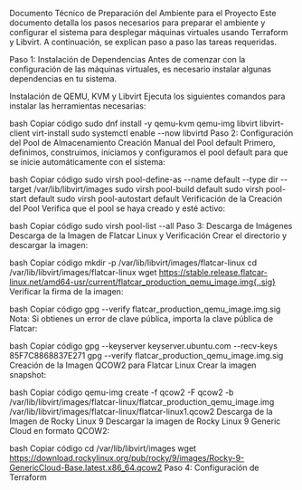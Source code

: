 Documento Técnico de Preparación del Ambiente para el Proyecto
Este documento detalla los pasos necesarios para preparar el ambiente y configurar el sistema para desplegar máquinas virtuales usando Terraform y Libvirt. A continuación, se explican paso a paso las tareas requeridas.

Paso 1: Instalación de Dependencias
Antes de comenzar con la configuración de las máquinas virtuales, es necesario instalar algunas dependencias en tu sistema.

Instalación de QEMU, KVM y Libvirt
Ejecuta los siguientes comandos para instalar las herramientas necesarias:

bash
Copiar código
sudo dnf install -y qemu-kvm qemu-img libvirt libvirt-client virt-install
sudo systemctl enable --now libvirtd
Paso 2: Configuración del Pool de Almacenamiento
Creación Manual del Pool default
Primero, definimos, construimos, iniciamos y configuramos el pool default para que se inicie automáticamente con el sistema:

bash
Copiar código
sudo virsh pool-define-as --name default --type dir --target /var/lib/libvirt/images
sudo virsh pool-build default
sudo virsh pool-start default
sudo virsh pool-autostart default
Verificación de la Creación del Pool
Verifica que el pool se haya creado y esté activo:

bash
Copiar código
sudo virsh pool-list --all
Paso 3: Descarga de Imágenes
Descarga de la Imagen de Flatcar Linux y Verificación
Crear el directorio y descargar la imagen:

bash
Copiar código
mkdir -p /var/lib/libvirt/images/flatcar-linux
cd /var/lib/libvirt/images/flatcar-linux
wget https://stable.release.flatcar-linux.net/amd64-usr/current/flatcar_production_qemu_image.img{,.sig}
Verificar la firma de la imagen:

bash
Copiar código
gpg --verify flatcar_production_qemu_image.img.sig
Nota: Si obtienes un error de clave pública, importa la clave pública de Flatcar:

bash
Copiar código
gpg --keyserver keyserver.ubuntu.com --recv-keys 85F7C8868837E271
gpg --verify flatcar_production_qemu_image.img.sig
Creación de la Imagen QCOW2 para Flatcar Linux
Crear la imagen snapshot:

bash
Copiar código
qemu-img create -f qcow2 -F qcow2 -b /var/lib/libvirt/images/flatcar-linux/flatcar_production_qemu_image.img /var/lib/libvirt/images/flatcar-linux/flatcar-linux1.qcow2
Descarga de la Imagen de Rocky Linux 9
Descargar la imagen de Rocky Linux 9 Generic Cloud en formato QCOW2:

bash
Copiar código
cd /var/lib/libvirt/images
wget https://download.rockylinux.org/pub/rocky/9/images/Rocky-9-GenericCloud-Base.latest.x86_64.qcow2
Paso 4: Configuración de Terraform